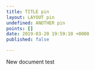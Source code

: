 ```yaml
---
title: TITLE pin
layout: LAYOUT pin
undefined: ANOTHER pin
points: []
date: 2019-03-20 19:59:10 +0000
published: false

---
```

New document test